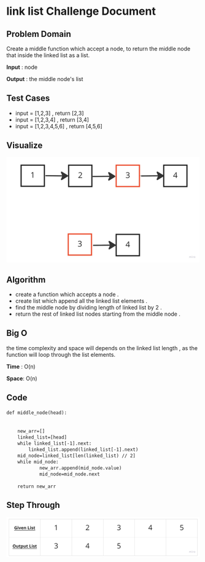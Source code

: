 # link list Challenge Document

## Problem Domain

Create a middle function which accept a node, to return the middle node that inside the linked list as a list.

**Input** : node

**Output** : the middle node's list

## Test Cases

- input = [1,2,3] , return [2,3]
- input = [1,2,3,4] , return [3,4]
- input = [1,2,3,4,5,6] , return [4,5,6]



## Visualize

![linked list](./linked%20list%20(4).jpg)


## Algorithm

- create a function which accepts a node . 
- create list which append all the linked list elements .
- find the middle node by dividing length of linked list by 2 .
- return the rest of linked list nodes starting from the middle node .


## Big O


the time complexity and space will depends on the linked list length , as the function will loop through the list elements.


**Time** :  O(n)

**Space**: O(n)



## Code
```
def middle_node(head):
 
        
    new_arr=[]
    linked_list=[head]
    while linked_list[-1].next:
        linked_list.append(linked_list[-1].next)
    mid_node=linked_list[len(linked_list) // 2]
    while mid_node:
            new_arr.append(mid_node.value)
            mid_node=mid_node.next

    return new_arr
```


## Step Through

![linked list](./linked%20list%20(5).jpg)